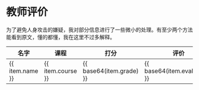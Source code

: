 # 教师评价

为了避免人身攻击的嫌疑，我对部分信息进行了一些微小的处理。有至少两个方法能看到原文，懂的都懂，我在这里不过多解释。

<table>
  <thead>
    <tr>
      <th>名字</th>
      <th>课程</th>
      <th>打分</th>
      <th>评价</th>
      <th>联系方式</th>
    </tr>
  </thead>
  <tbody>
    <tr v-for="(item, index) in data" :key="index">
      <td>{{ item.name }}</td>
      <td>{{ item.course }}</td>
      <td>{{ base64(item.grade) }}</td>
      <td>{{ base64(item.evaluation) }}</td>
      <td>{{ base64(item.contact) }}</td>
    </tr>
  </tbody>
</table>

<script setup>
const data=[
  {
    name: "John Doe",
    course: "Mathematics",
    grade: "A",
    evaluation: "Excellent student",
    contact: "123-456-7890",
  },
];
const base64 = (str) => {
  return btoa(str);
};
</script>
